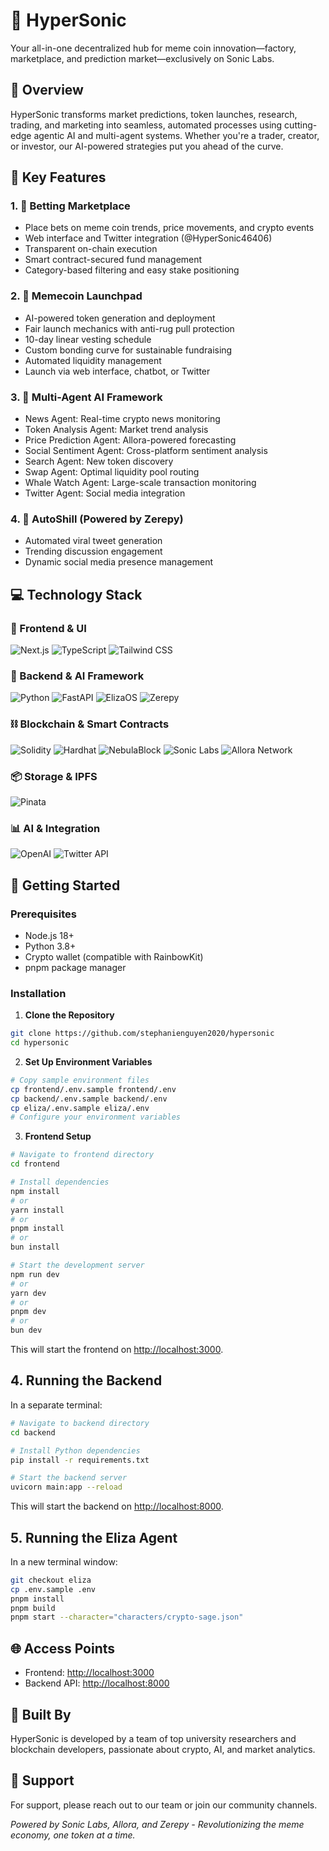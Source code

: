 # 🚀 HyperSonic

Your all-in-one decentralized hub for meme coin innovation—factory, marketplace, and prediction market—exclusively on Sonic Labs.

## 🌟 Overview

HyperSonic transforms market predictions, token launches, research, trading, and marketing into seamless, automated processes using cutting-edge agentic AI and multi-agent systems. Whether you're a trader, creator, or investor, our AI-powered strategies put you ahead of the curve.

## 🎯 Key Features

### 1. 🎲 Betting Marketplace

- Place bets on meme coin trends, price movements, and crypto events
- Web interface and Twitter integration (@HyperSonic46406)
- Transparent on-chain execution
- Smart contract-secured fund management
- Category-based filtering and easy stake positioning

### 2. 🚀 Memecoin Launchpad

- AI-powered token generation and deployment
- Fair launch mechanics with anti-rug pull protection
- 10-day linear vesting schedule
- Custom bonding curve for sustainable fundraising
- Automated liquidity management
- Launch via web interface, chatbot, or Twitter

### 3. 🤖 Multi-Agent AI Framework

- News Agent: Real-time crypto news monitoring
- Token Analysis Agent: Market trend analysis
- Price Prediction Agent: Allora-powered forecasting
- Social Sentiment Agent: Cross-platform sentiment analysis
- Search Agent: New token discovery
- Swap Agent: Optimal liquidity pool routing
- Whale Watch Agent: Large-scale transaction monitoring
- Twitter Agent: Social media integration

### 4. 📢 AutoShill (Powered by Zerepy)

- Automated viral tweet generation
- Trending discussion engagement
- Dynamic social media presence management

## 💻 Technology Stack

### 🎨 Frontend & UI

![Next.js](https://img.shields.io/badge/Next.js%2014-000000?style=for-the-badge&logo=next.js&logoColor=white)
![TypeScript](https://img.shields.io/badge/TypeScript-3178C6?style=for-the-badge&logo=typescript&logoColor=white)
![Tailwind CSS](https://img.shields.io/badge/Tailwind%20CSS-38B2AC?style=for-the-badge&logo=tailwind-css&logoColor=white)

### 🔧 Backend & AI Framework

![Python](https://img.shields.io/badge/Python-3776AB?style=for-the-badge&logo=python&logoColor=white)
![FastAPI](https://img.shields.io/badge/FastAPI-009688?style=for-the-badge&logo=fastapi&logoColor=white)
![ElizaOS](https://img.shields.io/badge/ElizaOS-FF6B6B?style=for-the-badge&logo=data:image/svg+xml;base64,PHN2ZyB4bWxucz0iaHR0cDovL3d3dy53My5vcmcvMjAwMC9zdmciIHZpZXdCb3g9IjAgMCAyNCAyNCI+PC9zdmc+&logoColor=white)
![Zerepy](https://img.shields.io/badge/Zerepy-4B0082?style=for-the-badge&logo=data:image/svg+xml;base64,PHN2ZyB4bWxucz0iaHR0cDovL3d3dy53My5vcmcvMjAwMC9zdmciIHZpZXdCb3g9IjAgMCAyNCAyNCI+PC9zdmc+&logoColor=white)

### ⛓️ Blockchain & Smart Contracts

![Solidity](https://img.shields.io/badge/Solidity-363636?style=for-the-badge&logo=solidity&logoColor=white)
![Hardhat](https://img.shields.io/badge/Hardhat-FFD700?style=for-the-badge&logo=hardhat&logoColor=black)
![NebulaBlock](https://img.shields.io/badge/NebulaBlock-6F4BB2?style=for-the-badge&logo=data:image/svg+xml;base64,PHN2ZyB4bWxucz0iaHR0cDovL3d3dy53My5vcmcvMjAwMC9zdmciIHZpZXdCb3g9IjAgMCAyNCAyNCI+PC9zdmc+&logoColor=white)
![Sonic Labs](https://img.shields.io/badge/Sonic%20Labs-00BFFF?style=for-the-badge&logo=data:image/svg+xml;base64,PHN2ZyB4bWxucz0iaHR0cDovL3d3dy53My5vcmcvMjAwMC9zdmciIHZpZXdCb3g9IjAgMCAyNCAyNCI+PC9zdmc+&logoColor=white)
![Allora Network](https://img.shields.io/badge/Allora%20Network-32CD32?style=for-the-badge&logo=data:image/svg+xml;base64,PHN2ZyB4bWxucz0iaHR0cDovL3d3dy53My5vcmcvMjAwMC9zdmciIHZpZXdCb3g9IjAgMCAyNCAyNCI+PC9zdmc+&logoColor=white)

### 📦 Storage & IPFS

![Pinata](https://img.shields.io/badge/Pinata-E4405F?style=for-the-badge&logo=pinata&logoColor=white)

### 📊 AI & Integration

![OpenAI](https://img.shields.io/badge/GPT--4-412991?style=for-the-badge&logo=openai&logoColor=white)
![Twitter API](https://img.shields.io/badge/Twitter%20API-1DA1F2?style=for-the-badge&logo=twitter&logoColor=white)

## 🚀 Getting Started

### Prerequisites

- Node.js 18+
- Python 3.8+
- Crypto wallet (compatible with RainbowKit)
- pnpm package manager

### Installation

1. **Clone the Repository**

```bash
git clone https://github.com/stephanienguyen2020/hypersonic
cd hypersonic
```

2. **Set Up Environment Variables**

```bash
# Copy sample environment files
cp frontend/.env.sample frontend/.env
cp backend/.env.sample backend/.env
cp eliza/.env.sample eliza/.env
# Configure your environment variables
```

3. **Frontend Setup**

```bash
# Navigate to frontend directory
cd frontend

# Install dependencies
npm install
# or
yarn install
# or
pnpm install
# or
bun install

# Start the development server
npm run dev
# or
yarn dev
# or
pnpm dev
# or
bun dev
```

This will start the frontend on [http://localhost:3000](http://localhost:3000).

## **4. Running the Backend**

In a separate terminal:

```bash
# Navigate to backend directory
cd backend

# Install Python dependencies
pip install -r requirements.txt

# Start the backend server
uvicorn main:app --reload
```

This will start the backend on [http://localhost:8000](http://localhost:8000).

## **5. Running the Eliza Agent**

In a new terminal window:

```bash
git checkout eliza
cp .env.sample .env
pnpm install
pnpm build
pnpm start --character="characters/crypto-sage.json"
```

## 🌐 Access Points

- Frontend: [http://localhost:3000](http://localhost:3000)
- Backend API: [http://localhost:8000](http://localhost:8000)

## 👥 Built By

HyperSonic is developed by a team of top university researchers and blockchain developers, passionate about crypto, AI, and market analytics.

## 🤝 Support

For support, please reach out to our team or join our community channels.

_Powered by Sonic Labs, Allora, and Zerepy - Revolutionizing the meme economy, one token at a time._
